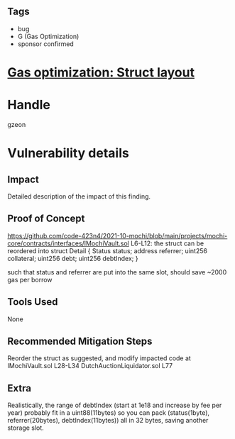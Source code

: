 ## Tags

- bug
- G (Gas Optimization)
- sponsor confirmed

# [Gas optimization: Struct layout](https://github.com/code-423n4/2021-10-mochi-findings/issues/30) 

# Handle

gzeon


# Vulnerability details

## Impact
Detailed description of the impact of this finding.

## Proof of Concept
https://github.com/code-423n4/2021-10-mochi/blob/main/projects/mochi-core/contracts/interfaces/IMochiVault.sol
L6-L12: the struct can be reordered into
struct Detail {
    Status status;
    address referrer;
    uint256 collateral;
    uint256 debt;
    uint256 debtIndex;
}

such that status and referrer are put into the same slot, should save ~2000 gas per borrow

## Tools Used
None

## Recommended Mitigation Steps
Reorder the struct as suggested, and modify impacted code at 
IMochiVault.sol L28-L34
DutchAuctionLiquidator.sol L77

## Extra
Realistically, the range of debtIndex (start at 1e18 and increase by fee per year) probably fit in a uint88(11bytes) so you can pack (status(1byte), referrer(20bytes), debtIndex(11bytes)) all in 32 bytes, saving another storage slot. 

